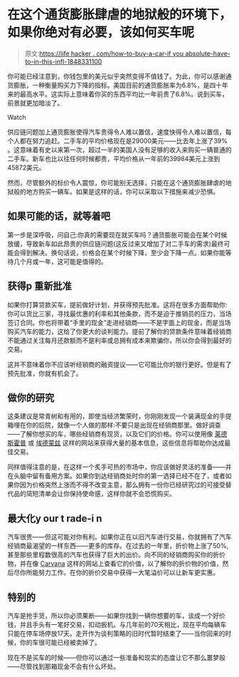 # 在这个通货膨胀肆虐的地狱般的环境下，如果你绝对有必要，该如何买车呢

> 原文:[https://life hacker . com/how-to-buy-a-car-if you absolute-have-to-in-this-infl-1848331100](https://lifehacker.com/how-to-buy-a-car-if-you-absolutely-have-to-in-this-infl-1848331100)

你可能已经注意到，你钱包里的美元似乎突然变得不值钱了。为此，你可以感谢通货膨胀，一种衡量购买力下降的指标。美国目前的通货膨胀率为6.8%，是四十年来的最高水平。这实际上意味着你买的东西平均比一年前贵了6.8%。说到买车，前景就更加暗淡了。

Watch

供应链问题加上通货膨胀使得汽车贵得令人难以置信，速度快得令人难以置信，每个人都在努力追赶。二手车的平均价格现在是29000美元——比去年上涨了39% 。这意味着有史以来第一次，超过一半的美国人没有足够的收入来购买一辆普通的二手车。新车也比以往任何时候都贵，平均价格从一年前的39984美元上涨到45872美元。

然而，尽管额外的标价令人震惊，你可能别无选择，只能在这个通货膨胀肆虐的地狱般的地方购买一辆车。如果是这样的话，你可以采取以下措施来减少恐惧。

## 如果可能的话，就等着吧

第一步是深呼吸，问自己:你真的需要现在就买车吗？通货膨胀可能会在某个时候放缓，导致新车如此昂贵的供应链问题(这反过来又增加了对二手车的需求)最终可能会得到解决。换句话说，价格会在某个时候下降，至少会下降一点。如果你能等待几个月或一年，这可能是值得的。

## 获得p 重新批准

如果你打算贷款买车，提前做好计划，并获得预先批准。这将在很多方面帮助你:你可以货比三家，寻找最优惠的利率和其他条款，而不是迫于推销员的压力，当场签订合同。你也将带着“手里的现金”走进经销商——不是字面上的现金，而是当场购买汽车的能力，这给了你更大的谈判能力。提前了解你的贷款条件意味着经销商不能通过关注每月还款额而不是利率或总拥有成本来欺骗你，所以你会得到最好的交易。

这并不意味着你不应该听经销商的融资提议——它可能比你的银行更好。但是有了预先批准，你就有机会了。

## 做你的研究

这条建议是常青树和有用的，即使当经济繁荣时，你刚刚发现一个装满现金的手提箱埋在你的后院，就像一个人做的那样:不要只是出现在经销商那里。做好调查——了解你想买的车，哪些经销商有现货，以及它们的价格。你可以使用像 [莱德斯霍普](http://www.rydeshopper.com/) 或 [埃德蒙兹](https://www.edmunds.com/) 这样的网站来获得大量的基本信息，这些信息将帮助你达成最佳交易。

同样值得注意的是，在这样一个炙手可热的市场中，你应该做好灵活的准备——并在头脑中留有备用方案。如果你到达经销商处时你的第一选择已经不在了，或者如果你因为价格突然上涨而不得不改变主意，那么拥有一份你已经研究过的可接受替代品的简短清单会让你保持使命感，这样你就不会恐慌购买。

## 最大化y our t rade-i n

汽车很贵——但这可能对你有利。如果你正在以旧汽车进行交易，你就拥有了汽车经销商最渴望的一样东西——更多的库存。在过去的一年里，折价物上涨了50%,甚至那些里程数很高的汽车也获得了巨大的出价。向不同的经销商购买你的折价物，并在像 [Carvana](https://www.carvana.com/) 这样的网站上查看它的价值，以了解你的折价物的价值，然后尽你所能努力工作。在你的折价交易中获得一大笔溢价可以让新车更实惠。

## 特别的

汽车是抢手货，所以你必须果断——如果你找到一辆你想要的车，谈成一个好价钱，并且手头有一笔好交易，扣动扳机。与几年前的70天相比，现在平均每辆车只能在停车场停放17天。走开作为谈判策略的旧时代暂时结束了——当你回来的时候，你的车很可能已经被卖掉了。

现在不是买车的时候——但你可以通过一些准备和现实的态度让它不那么噩梦般——尽管找到那箱现金不会有什么坏处。
